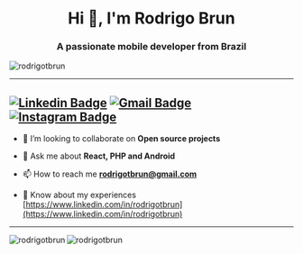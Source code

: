 <h1 align="center">Hi 👋, I'm Rodrigo Brun</h1>
<h3 align="center">A passionate mobile developer from Brazil</h3>

<p align="left"> <img src="https://komarev.com/ghpvc/?username=rodrigotbrun&label=Profile%20views&color=0073ea&style=flat" alt="rodrigotbrun" /> </p>

---
[![Linkedin Badge](https://img.shields.io/badge/-LinkedIn-blue?style=flat-square&logo=Linkedin&logoColor=white&link=https://www.linkedin.com/in/rodrigotbrun/)](https://www.linkedin.com/in/rodrigotbrun/)
[![Gmail Badge](https://img.shields.io/badge/-Gmail-c14438?style=flat-square&logo=Gmail&logoColor=white&link=mailto:rodrigotbrun@gmail.com)](mailto:rodrigotbrun@gmail.com)
[![Instagram Badge](https://img.shields.io/badge/-Instagram-C13584?style=flat-square&labelColor=C13584&logo=instagram&logoColor=white&link=https://www.instagram.com/rodrigotbrun/)](https://www.instagram.com/rodrigotbrun/)
---

- 👯 I’m looking to collaborate on **Open source projects**

- 💬 Ask me about **React, PHP and Android**

- 📫 How to reach me **rodrigotbrun@gmail.com**

- 📄 Know about my experiences [https://www.linkedin.com/in/rodrigotbrun](https://www.linkedin.com/in/rodrigotbrun)

--- 

<p>
  
  <img align="left" src="https://github-readme-stats.vercel.app/api/top-langs?username=rodrigotbrun&show_icons=true&locale=en&layout=compact" alt="rodrigotbrun" />
  
  <img align="center" src="https://github-readme-streak-stats.herokuapp.com/?user=rodrigotbrun" alt="rodrigotbrun" />

</p>

